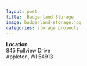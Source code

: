 ```yaml
---
layout: post
title:  Badgerland Storage
image: badgerland-storage.jpg
categories: storage projects
---
```


**Location**  
845 Fullview Drive  
Appleton, WI 54913